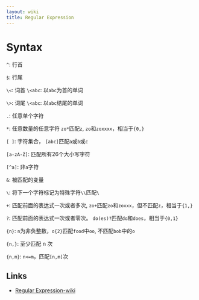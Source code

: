 ```yaml
---
layout: wiki
title: Regular Expression
---
```



# Syntax

`^`: 行首

`$`: 行尾

`\<`: 词首 `\<abc`: 以`abc`为首的单词

`\>`: 词尾 `\<abc`: 以`abc`结尾的单词

`.`: 任意单个字符

`*`: 任意数量的任意字符 `zo*`匹配`z`, `zo`和`zoxxxx`，相当于`{0,}`

`[ ]`: 字符集合， `[abc]`匹配`a`或`b`或`c`

`[a-zA-Z]`: 匹配所有26个大小写字符

`[^a]`: 非`a`字符

`&`: 被匹配的变量

`\`: 将下一个字符标记为特殊字符`\\`匹配`\`

`+`: 匹配前面的表达式一次或者多次, `zo+`匹配`zo`和`zoxxx`，但不匹配`z`，相当于`{1,}`

`?`: 匹配前面的表达式一次或者零次。 `do(es)?`匹配`do`和`does`，相当于`{0,1}`

`{n}`: `n`为非负整数，`o{2}`匹配`food`中`oo`, 不匹配`bob`中的`o`

`{n,}`: 至少匹配 n 次

`{n,m}`: `n<=m`，匹配`[n,m]`次

## Links

- [Regular Expression-wiki](https://zh.wikipedia.org/wiki/%E6%AD%A3%E5%88%99%E8%A1%A8%E8%BE%BE%E5%BC%8F#%E5%8C%B9%E9%85%8D)

